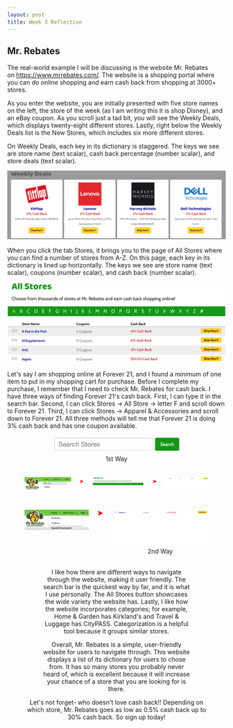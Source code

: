 ```yaml
---
layout: post
title: Week 3 Reflective
---
```


## Mr. Rebates

The real-world example I will be discussing is the website Mr. Rebates on https://www.mrrebates.com/. The website is a shopping portal where you can do online shopping and earn cash back from shopping at 3000+ stores.
<br/>

As you enter the website, you are initially presented with five store names on the left, the store of the week (as I am writing this it is shop Disney), and an eBay coupon. As you scroll just a tad bit, you will see the Weekly Deals, which displays twenty-eight different stores. Lastly, right below the Weekly Deals list is the New Stores, which includes six more different stores.
<br/>

On Weekly Deals, each key in its dictionary is staggered. The keys we see are store name (text scalar), cash back percentage (number scalar), and store deals (text scalar).
<br/>

<p>
    <img src="/weeklydeals.png">
</p>

When you click the tab Stores, it brings you to the page of All Stores where you can find a number of stores from A-Z. On this page, each key in its dictionary is lined up horizontally. The keys we see are store name (text scalar), coupons (number scalar), and cash back (number scalar).
<br/>

<p>
    <img src="/allstores1.png" alt="centered image">
</p>

Let's say I am shopping online at Forever 21, and I found a minimum of one item to put in my shopping cart for purchase. Before I complete my purchase, I remember that I need to check Mr. Rebates for cash back. I have three ways of finding Forever 21's cash back. First, I can type it in the search bar. Second, I can click Stores -> All Store -> letter F and scroll down to Forever 21. Third, I can click Stores -> Apparel & Accessories and scroll down to Forever 21. All three methods will tell me that Forever 21 is doing 3% cash back and has one coupon available.
<br/>

<figure>
    <center><img src="/searchbar.png" alt="centered image" width="300" length="100"> 
         <figcaption> 1st Way </figcaption>
    <br/>
    <br/>
<div class="columns">
    <div class="column">
        <img src="/allstores2.png" width="250" length="150">
    </div>
    <div class="column">  
        <img src="/arrow.png" width="20" length="20">
    </div>
    <div class="column">  
        <img src="/letterF.png" width="275" length="175">
    </div>
    <div class="column"> 
        <img src="/arrow.png" width="20" length="20">
    </div>
    <div class="column">
        <img src="/F21.png" width="230" length="130">
    </div>
 </div>
   <br/>
   <br/>
<div class="columns">
    <div class="column">
        <img src="/apparel.png" width="250" length="150">
    </div>
    <div class="column">  
        <img src="/arrow.png" width="20" length="20">
    </div>
    <div class="column">  
        <img src="/F021.png" width="375" length="275">
         <figcaption> 2nd Way </figcaption>
    </div>
 </div> 
    <br/>
<p>
    <figure>
I like how there are different ways to navigate through the website, making it user friendly. The search bar is the quickest way by far, and it is what I use personally. The All Stores button showcases the wide variety the website has. Lastly, I like how the website incorporates categories; for example, Home & Garden has Kirkland's and Travel & Luggage has CityPASS. Categorization is a helpful tool because it groups similar stores.
    </figure>
</p>
<p>
    <figure>
Overall, Mr. Rebates is a simple, user-friendly website for users to navigate through. This website displays a list of its dictionary for users to chose from. It has so many stores you probably never heard of, which is excellent because it will increase your chance of a store that you are looking for is there.
   </figure>
</p>

Let's not forget- who doesn't love cash back!!  Depending on which store, Mr. Rebates goes as low as 0.5% cash back up to 30% cash back. So sign up today! 
<br/>
   


